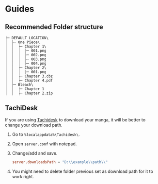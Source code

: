 # Guides

## Recommended Folder structure

```
├─ DEFAULT LOCATION\
│  ├─ One Piece\
│  │  ├─ Chapter 1\
│  │  │  ├─ 001.png
│  │  │  ├─ 002.png
│  │  │  ├─ 003.png
│  │  │  ├─ 004.png
│  │  ├─ Chapter 2\
│  │  │  ├─ 001.png
│  │  ├─ Chapter 3.cbz
│  │  ├─ Chapter 4.pdf
│  ├─ Bleach\
│  │  ├─ Chapter 1
│  │  ├─ Chapter 2.zip
```

## TachiDesk

If you are using [Tachidesk](https://github.com/Suwayomi/Tachidesk-Server) to download your manga, it will be better to change your download path.

1. Go to `%localappdata%\Tachidesk\`.
2. Open `server.conf` with notepad.
3. Change/add and save.

    ```conf
    server.downloadsPath = "D:\\example\\path\\"
    ```

4. You might need to delete folder previous set as download path for it to work right.
